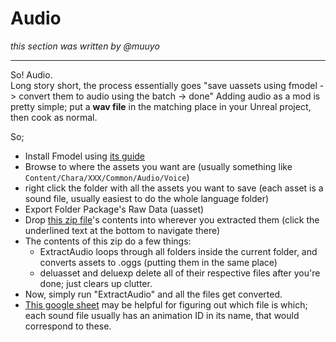 # Audio

*this section was written by @muuyo*
<hr>

So! Audio.  
Long story short, the process essentially goes "save uassets using fmodel -> convert them to audio using the batch -> done"
Adding audio as a mod is pretty simple; put a **wav file** in the matching place in your Unreal project, then cook as normal.

So;
- Install Fmodel using [its guide](../tools/fmodel.md)
- Browse to where the assets you want are (usually something like `Content/Chara/XXX/Common/Audio/Voice`)
- right click the folder with all the assets you want to save (each asset is a sound file, usually easiest to do the whole language folder)
- Export Folder Package's Raw Data (uasset)
- Drop [this zip file](./UmodelSaved.zip)'s contents into wherever you extracted them (click the underlined text at the bottom to navigate there)
- The contents of this zip do a few things:
  -  ExtractAudio loops through all folders inside the current folder, and converts assets to .oggs (putting them in the same place)
  -  deluasset and deluexp delete all of their respective files after you're done; just clears up clutter.
-  Now, simply run "ExtractAudio" and all the files get converted.
-  [This google sheet](https://docs.google.com/spreadsheets/d/1qrsX0QnmltX6DumfoRX7a76uvRJNh4AfU3QFdtOkcYc/edit) may be helpful for figuring out which file is which; each sound file usually has an animation ID in its name, that would correspond to these.